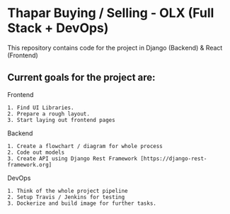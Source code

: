 # Thapar Buying / Selling - OLX (Full Stack + DevOps)
This repository contains code for the project in Django (Backend) & React (Frontend)

## Current goals for the project are:

Frontend

    1. Find UI Libraries.
    2. Prepare a rough layout.
    3. Start laying out frontend pages

Backend

    1. Create a flowchart / diagram for whole process
    2. Code out models
    3. Create API using Django Rest Framework [https://django-rest-framework.org]

DevOps

    1. Think of the whole project pipeline
    2. Setup Travis / Jenkins for testing
    3. Dockerize and build image for further tasks.
